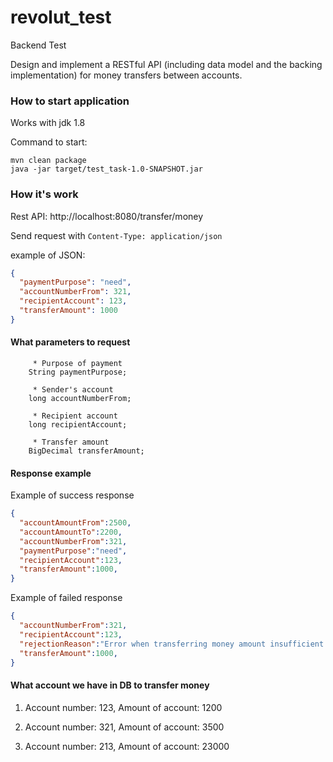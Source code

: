 # revolut_test

Backend Test

Design and implement a RESTful API (including data model and the backing implementation)
for money transfers between accounts.
 

### How to start application

Works with jdk 1.8

Command to start:
```
mvn clean package
java -jar target/test_task-1.0-SNAPSHOT.jar
```

### How it's work

Rest API: http://localhost:8080/transfer/money

Send request with ```Content-Type: application/json```

example of JSON:
```json
{
  "paymentPurpose": "need",
  "accountNumberFrom": 321,
  "recipientAccount": 123,
  "transferAmount": 1000
}
```

#### What parameters to request

```
     * Purpose of payment
    String paymentPurpose;

     * Sender's account
    long accountNumberFrom;

     * Recipient account
    long recipientAccount;

     * Transfer amount
    BigDecimal transferAmount;
```

#### Response example
Example of success response
```json
{
  "accountAmountFrom":2500,
  "accountAmountTo":2200,
  "accountNumberFrom":321,
  "paymentPurpose":"need",
  "recipientAccount":123,
  "transferAmount":1000,
}
```
Example of failed response
```json
{
  "accountNumberFrom":321,
  "recipientAccount":123,
  "rejectionReason":"Error when transferring money amount insufficient to transfer.You try to transfer money sum: 1000 on you account amount: 500",
  "transferAmount":1000,
}
```

#### What account we have in DB to transfer money
1. Account number: 123,
Amount of account: 1200

2. Account number: 321,
Amount of account: 3500

3. Account number: 213,
Amount of account: 23000

